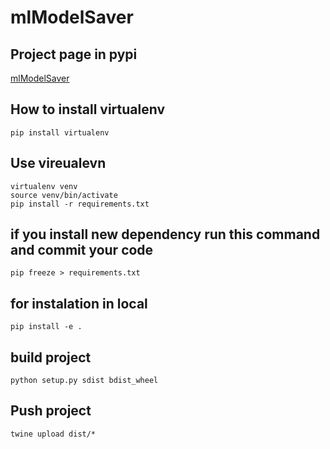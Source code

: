 # mlModelSaver

## Project page in pypi
[mlModelSaver](https://pypi.org/project/mlModelSaver/)

## How to install virtualenv

```
pip install virtualenv
```

## Use vireualevn
```
virtualenv venv
source venv/bin/activate
pip install -r requirements.txt
```

## if you install new dependency run this command and commit your code
```
pip freeze > requirements.txt
```

## for instalation in local
```
pip install -e .
```


## build project
```
python setup.py sdist bdist_wheel
```

## Push project
```
twine upload dist/*
```